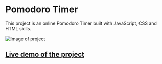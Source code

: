 # Pomodoro Timer
This project is an online Pomodoro Timer built with JavaScript, CSS and HTML skills.

![Image of project](timer.gif)

## [Live demo of the project](https://stefank-29.github.io/Calculator/)